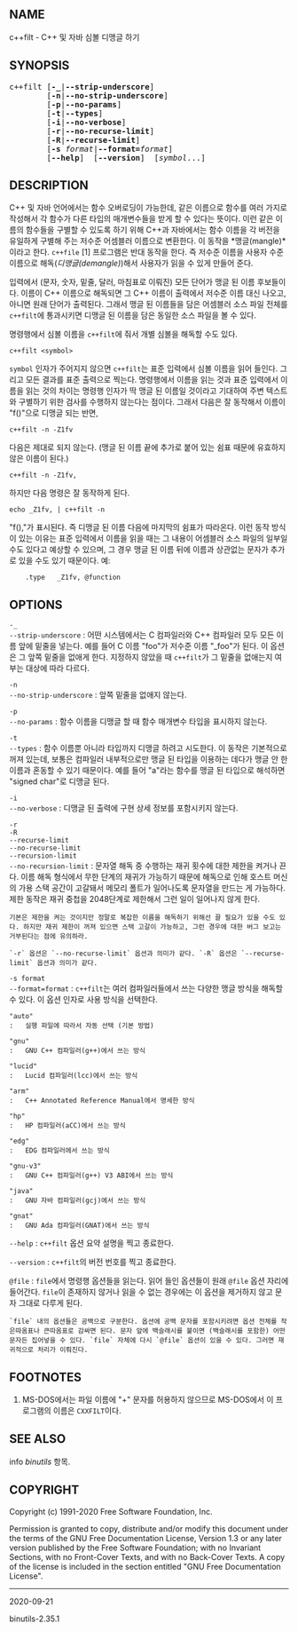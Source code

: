 ## NAME

c++filt - C++ 및 자바 심볼 디맹글 하기

## SYNOPSIS

<pre>
c++filt [<strong>-_</strong>|<strong>--strip-underscore</strong>]
        [<strong>-n</strong>|<strong>--no-strip-underscore</strong>]
        [<strong>-p</strong>|<strong>--no-params</strong>]
        [<strong>-t</strong>|<strong>--types</strong>]
        [<strong>-i</strong>|<strong>--no-verbose</strong>]
        [<strong>-r</strong>|<strong>--no-recurse-limit</strong>]
        [<strong>-R</strong>|<strong>--recurse-limit</strong>]
        [<strong>-s</strong> <em>format</em>|<strong>--format=</strong><em>format</em>]
        [<strong>--help</strong>]  [<strong>--version</strong>]  [<em>symbol</em>...]
</pre>

## DESCRIPTION

C++ 및 자바 언어에서는 함수 오버로딩이 가능한데, 같은 이름으로 함수를 여러 가지로 작성해서 각 함수가 다른 타입의 매개변수들을 받게 할 수 있다는 뜻이다. 이런 같은 이름의 함수들을 구별할 수 있도록 하기 위해 C++과 자바에서는 함수 이름을 각 버전을 유일하게 구별해 주는 저수준 어셈블러 이름으로 변환한다. 이 동작을 *맹글(mangle)*이라고 한다. `c++file` [1] 프로그램은 반대 동작을 한다. 즉 저수준 이름을 사용자 수준 이름으로 해독(*디맹글(demangle)*)해서 사용자가 읽을 수 있게 만들어 준다.

입력에서 (문자, 숫자, 밑줄, 달러, 마침표로 이뤄진) 모든 단어가 맹글 된 이름 후보들이다. 이름이 C++ 이름으로 해독되면 그 C++ 이름이 출력에서 저수준 이름 대신 나오고, 아니면 원래 단어가 출력된다. 그래서 맹글 된 이름들을 담은 어셈블러 소스 파일 전체를 `c++filt`에 통과시키면 디맹글 된 이름을 담은 동일한 소스 파일을 볼 수 있다.

명령행에서 심볼 이름을 `c++filt`에 줘서 개별 심볼을 해독할 수도 있다.

```text
c++filt <symbol>
```

`symbol` 인자가 주어지지 않으면 `c++filt`는 표준 입력에서 심볼 이름을 읽어 들인다. 그리고 모든 결과를 표준 출력으로 찍는다. 명령행에서 이름을 읽는 것과 표준 입력에서 이름을 읽는 것의 차이는 명령행 인자가 딱 맹글 된 이름일 것이라고 기대하여 주변 텍스트와 구별하기 위한 검사를 수행하지 않는다는 점이다. 그래서 다음은 잘 동작해서 이름이 "f()"으로 디맹글 되는 반면,

```text
c++filt -n -Z1fv
```

다음은 제대로 되지 않는다. (맹글 된 이름 끝에 추가로 붙어 있는 쉼표 때문에 유효하지 않은 이름이 된다.)

```text
c++filt -n -Z1fv,
```

하지만 다음 명령은 잘 동작하게 된다.

```text
echo _Z1fv, | c++filt -n
```

"f(),"가 표시된다. 즉 디맹글 된 이름 다음에 마지막의 쉼표가 따라온다. 이런 동작 방식이 있는 이유는 표준 입력에서 이름을 읽을 때는 그 내용이 어셈블러 소스 파일의 일부일 수도 있다고 예상할 수 있으며, 그 경우 맹글 된 이름 뒤에 이름과 상관없는 문자가 추가로 있을 수도 있기 때문이다. 예:

```text
    .type   _Z1fv, @function
```

## OPTIONS

`-_`<br>`--strip-underscore`
:   어떤 시스템에서는 C 컴파일러와 C++ 컴파일러 모두 모든 이름 앞에 밑줄을 넣는다. 예를 들어 C 이름 "foo"가 저수준 이름 "\_foo"가 된다. 이 옵션은 그 앞쪽 밑줄을 없애게 한다. 지정하지 않았을 때 `c++filt`가 그 밑줄을 없애는지 여부는 대상에 따라 다르다.

`-n`<br>`--no-strip-underscore`
:   앞쪽 밑줄을 없애지 않는다.

`-p`<br>`--no-params`
:   함수 이름을 디맹글 할 때 함수 매개변수 타입을 표시하지 않는다.

`-t`<br>`--types`
:   함수 이름뿐 아니라 타입까지 디맹글 하려고 시도한다. 이 동작은 기본적으로 꺼져 있는데, 보통은 컴파일러 내부적으로만 맹글 된 타입을 이용하는 데다가 맹글 안 한 이름과 혼동할 수 있기 때문이다. 예를 들어 "a"라는 함수를 맹글 된 타입으로 해석하면 "signed char"로 디맹글 된다.

`-i`<br>`--no-verbose`
:   디맹글 된 출력에 구현 상세 정보를 포함시키지 않는다.

`-r`<br>`-R`<br>`--recurse-limit`<br>`--no-recurse-limit`<br>`--recursion-limit`<br>`--no-recursion-limit`
:   문자열 해독 중 수행하는 재귀 횟수에 대한 제한을 켜거나 끈다. 이름 해독 형식에서 무한 단계의 재귀가 가능하기 때문에 해독으로 인해 호스트 머신의 가용 스택 공간이 고갈돼서 메모리 폴트가 일어나도록 문자열을 만드는 게 가능하다. 제한 동작은 재귀 중첩을 2048단계로 제한해서 그런 일이 일어나지 않게 한다.

    기본은 제한을 켜는 것이지만 정말로 복잡한 이름을 해독하기 위해선 끌 필요가 있을 수도 있다. 하지만 재귀 제한이 꺼져 있으면 스택 고갈이 가능하고, 그런 경우에 대한 버그 보고는 거부된다는 점에 유의하라.

    `-r` 옵션은 `--no-recurse-limit` 옵션과 의미가 같다. `-R` 옵션은 `--recurse-limit` 옵션과 의미가 같다.

`-s format`<br>`--format=format`
:   `c++filt`는 여러 컴파일러들에서 쓰는 다양한 맹글 방식을 해독할 수 있다. 이 옵션 인자로 사용 방식을 선택한다.

    "auto"
    :   실행 파일에 따라서 자동 선택 (기본 방법)

    "gnu"
    :   GNU C++ 컴파일러(g++)에서 쓰는 방식

    "lucid"
    :   Lucid 컴파일러(lcc)에서 쓰는 방식

    "arm"
    :   C++ Annotated Reference Manual에서 명세한 방식

    "hp"
    :   HP 컴파일러(aCC)에서 쓰는 방식

    "edg"
    :   EDG 컴파일러에서 쓰는 방식

    "gnu-v3"
    :   GNU C++ 컴파일러(g++) V3 ABI에서 쓰는 방식

    "java"
    :   GNU 자바 컴파일러(gcj)에서 쓰는 방식

    "gnat"
    :   GNU Ada 컴파일러(GNAT)에서 쓰는 방식

`--help`
:   `c++filt` 옵션 요약 설명을 찍고 종료한다.

`--version`
:   `c++filt`의 버전 번호를 찍고 종료한다.

`@file`
:   `file`에서 명령행 옵션들을 읽는다. 읽어 들인 옵션들이 원래 `@file` 옵션 자리에 들어간다. `file`이 존재하지 않거나 읽을 수 없는 경우에는 이 옵션을 제거하지 않고 문자 그대로 다루게 된다.

    `file` 내의 옵션들은 공백으로 구분한다. 옵션에 공백 문자를 포함시키려면 옵션 전체를 작은따옴표나 큰따옴표로 감싸면 된다. 문자 앞에 백슬래시를 붙이면 (백슬래시를 포함한) 어떤 문자든 집어넣을 수 있다. `file` 자체에 다시 `@file` 옵션이 있을 수 있다. 그러면 재귀적으로 처리가 이뤄진다.

## FOOTNOTES

1. MS-DOS에서는 파일 이름에 "+" 문자를 허용하지 않으므로 MS-DOS에서 이 프로그램의 이름은 `CXXFILT`이다.

## SEE ALSO

info *binutils* 항목.

## COPYRIGHT

Copyright (c) 1991-2020 Free Software Foundation, Inc.

Permission is granted to copy, distribute and/or modify this document under the terms of the GNU Free Documentation License, Version 1.3 or any later version published by the Free Software Foundation; with no Invariant Sections, with no Front-Cover Texts, and with no Back-Cover Texts.  A copy of the license is included in the section entitled "GNU Free Documentation License".

----

2020-09-21

binutils-2.35.1
